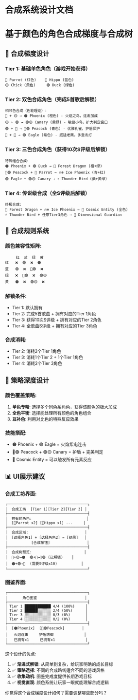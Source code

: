 # 合成系统设计文档
# 基于颜色的角色合成梯度与合成树

## 🎨 合成梯度设计

### Tier 1: 基础单色角色（游戏开始获得）
```
🔴 Parrot (红色)    🔵 Hippo (蓝色)
🟡 Chick (黄色)     🟢 Duck (绿色)
```

### Tier 2: 双色合成角色（完成5首歌后解锁）
```
相邻色合成（色轮理论）:
🔴 + 🟡 → 🟠 Phoenix (橙色) - 火焰之鸟，连击加成
🟡 + 🟢 → 🟢🟡 Canary (黄绿) - 敏捷小鸟，扩大判定窗口  
🟢 + 🔵 → 🔵🟢 Peacock (青色) - 优雅孔雀，护盾保护
🔵 + 🔴 → 🟣 Eagle (紫色) - 威猛老鹰，多重击打
```

### Tier 3: 三色合成角色（获得10次S评级后解锁）
```
特殊组合合成:
🟠 Phoenix + 🟢 Duck → 🐲 Forest Dragon (橙+绿)
🔵🟢 Peacock + 🔴 Parrot → 🔥❄️ Ice Phoenix (青+红)
🟣 Eagle + 🟢🟡 Canary → ⚡ Thunder Bird (紫+黄绿)
```

### Tier 4: 传说级合成（全S评级后解锁）
```
终极合成:
🐲 Forest Dragon + 🔥❄️ Ice Phoenix → 🌌 Cosmic Entity (全色)
⚡ Thunder Bird + 任意Tier3角色 → 🦄 Dimensional Guardian
```

## 🔄 合成规则系统

### 颜色兼容性矩阵:
```
     红  蓝  绿  黄
红   ❌  🟣  ❌  🟠
蓝   🟣  ❌  🔵🟢  ❌  
绿   ❌  🔵🟢  ❌  🟢🟡
黄   🟠  ❌  🟢🟡  ❌
```

### 解锁条件:
- Tier 1: 默认拥有
- Tier 2: 完成5首歌曲 + 拥有对应的Tier 1角色
- Tier 3: 获得10次S评级 + 拥有对应的Tier 2角色
- Tier 4: 全歌曲S评级 + 拥有对应的Tier 3角色

### 合成消耗:
- Tier 2: 消耗2个Tier 1角色
- Tier 3: 消耗1个Tier 2 + 1个Tier 1角色
- Tier 4: 消耗2个Tier 3角色

## 🎯 策略深度设计

### 颜色覆盖策略:
1. **单色专精**: 选择多个同色系角色，获得该颜色的极大加成
2. **全色平衡**: 选择能处理所有颜色的角色组合
3. **互补色**: 利用对比色的特殊反应效果

### 技能搭配:
- 🟠 Phoenix + 🟣 Eagle = 火焰紫电连击
- 🔵🟢 Peacock + 🟢🟡 Canary = 护盾 + 完美判定
- 🌌 Cosmic Entity = 可以触发所有元素反应

## 📊 UI展示建议

### 合成工坊界面:
```
┌─────────────────────────────────────┐
│  合成工坊  [Tier 1][Tier 2][Tier 3] │
├─────────────────────────────────────┤
│  拥有的角色:                         │
│  [🔴Parrot x2] [🔵Hippo x1] ...     │
├─────────────────────────────────────┤
│  合成区域:                          │
│  [选择角色1] + [选择角色2] = [结果]   │
│           [合成按钮]                 │
├─────────────────────────────────────┤
│  合成树预览:                        │
│  🔴+🟡→🟠  🟢+🔵→🔵🟢 (已解锁)    │
│  🟠+🟢→🐲  (需要S评级x10)           │
└─────────────────────────────────────┘
```

### 图鉴界面:
```
┌─────────────────────────────────────┐
│       角色图鉴                      │
├─────────────────────────────────────┤
│ Tier 1 ████████████ 4/4 (100%)     │
│ Tier 2 ██████░░░░░░ 2/4 (50%)      │
│ Tier 3 ░░░░░░░░░░░░ 0/3 (0%)       │
│ Tier 4 ░░░░░░░░░░░░ 0/2 (0%)       │
├─────────────────────────────────────┤
│  [🟠Phoenix]  [🔵🟢Peacock]        │
│   火焰连击     护盾防御              │
│   已拥有x1     已拥有x1              │
└─────────────────────────────────────┘
```

这个设计的优点:
1. ✅ **渐进式解锁**: 从简单到复杂，给玩家明确的成长目标
2. ✅ **策略选择**: 不同的合成路线适合不同的游戏风格
3. ✅ **收集动机**: 图鉴完成度提供长期游戏目标
4. ✅ **视觉直观**: 颜色系统让玩家一眼就能理解合成逻辑

你觉得这个合成梯度设计如何？需要调整哪些部分吗？